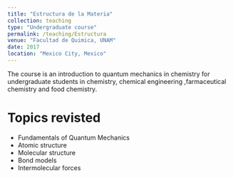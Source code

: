 ```yaml
---
title: "Estructura de la Materia"
collection: teaching
type: "Undergraduate course"
permalink: /teaching/Estructura
venue: "Facultad de Quimica, UNAM"
date: 2017
location: "Mexico City, Mexico"
---
```


The course is an introduction to quantum mechanics in chemistry for undergraduate students in chemistry, chemical engineering
,farmaceutical chemistry and food chemistry. 

Topics revisted
======

 * Fundamentals of Quantum Mechanics
 * Atomic structure
 * Molecular structure
 * Bond models
 * Intermolecular forces

